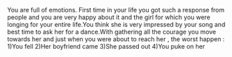 You are full of emotions. First time in your life you got such a response from people and you are very 
happy about it and the girl for which you were longing for your entire life.You think 
she is very impressed by your song and best time to ask her for a dance.With gathering all 
the courage you move towards her and just when you were about to reach her , 
the worst happen :
1)You fell
2)Her boyfriend came
3)She passed out
4)You puke on her